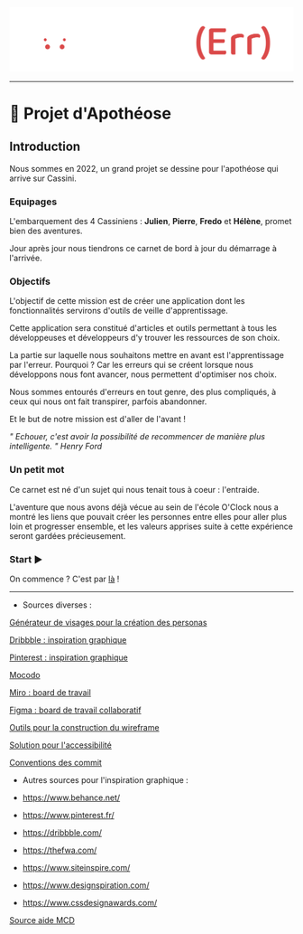 ![learnerr](./Images/Logo_LearnErr_white.png)

___

# 🚀 Projet d'Apothéose

## Introduction

Nous sommes en 2022, un grand projet se dessine pour l'apothéose qui arrive sur Cassini.

### Equipages

L'embarquement des 4 Cassiniens : **Julien**, **Pierre**, **Fredo** et **Hélène**, promet bien des aventures.

Jour après jour nous tiendrons ce carnet de bord à jour du démarrage à l'arrivée.

### Objectifs

L'objectif de cette mission est de créer une application dont les fonctionnalités servirons d'outils de veille d'apprentissage.

Cette application sera constitué d'articles et outils permettant à tous les développeuses et développeurs d'y trouver les ressources de son choix.

La partie sur laquelle nous souhaitons mettre en avant est l'apprentissage par l'erreur. Pourquoi ? Car les erreurs qui se créent lorsque nous développons nous font avancer, nous permettent d'optimiser nos choix.

Nous sommes entourés d'erreurs en tout genre, des plus compliqués, à ceux qui nous ont fait transpirer, parfois abandonner.

Et le but de notre mission est d'aller de l'avant !

*" Echouer, c'est avoir la possibilité de recommencer de manière plus intelligente. " Henry Ford*

### Un petit mot

Ce carnet est né d'un sujet qui nous tenait tous à coeur : l'entraide.

L'aventure que nous avons déjà vécue au sein de l'école O'Clock nous a montré les liens que pouvait créer les personnes entre elles pour aller plus loin et progresser ensemble, et les valeurs apprises suite à cette expérience seront gardées précieusement.

### Start ▶

On commence ? C'est par [là](./__Apotheose__/1-Conception/00_Organisation.md) !

___

- Sources diverses :

[Générateur de visages pour la création des personas](https://generated.photos/face-generator/new)

[Dribbble : inspiration graphique](https://dribbble.com/)

[Pinterest : inspiration graphique](https://www.pinterest.fr/)

[Mocodo](http://mocodo.wingi.net/)

[Miro : board de travail](https://miro.com/)

[Figma : board de travail collaboratif](https://www.figma.com/)

[Outils pour la construction du wireframe](https://m3.material.io/)

[Solution pour l'accessibilité](https://www.a11ymatters.com/pattern/mobile-nav/)

[Conventions des commit](https://www.conventionalcommits.org/en/v1.0.0/)

- Autres sources pour l'inspiration graphique :

- https://www.behance.net/
- https://www.pinterest.fr/
- https://dribbble.com/
- https://thefwa.com/
- https://www.siteinspire.com/
- https://www.designspiration.com/
- https://www.cssdesignawards.com/


[Source aide MCD](https://grafikart.fr/tutoriels/sql-mcd-mld-1989)
